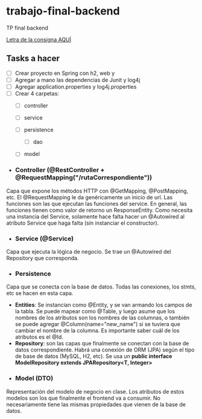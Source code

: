 # trabajo-final-backend
TP final backend

[Letra de la consigna AQUÍ](https://docs.google.com/document/d/1WWAushxuiv35CR3xMlotsx9fRNEOT2JX/edit)

## Tasks a hacer
- [ ] Crear proyecto en Spring con h2, web y
- [ ] Agregar a mano las dependencias de Junit y log4j
- [ ] Agregar application.properties y log4j.properties
- [ ] Crear 4 carpetas:
  - [ ] controller
  - [ ] service
  - [ ] persistence
    - [ ] dao 
  - [ ] model


* ### Controller (@RestController + @RequestMapping("/rutaCorrespondiente"))
Capa que expone los métodos HTTP con @GetMapping, @PostMapping, etc. El @RequestMapping le da genéricamente un inicio de url. Las funciones son las que ejecutan las funciones del service. En general, las funciones tienen como valor de retorno un ResponseEntity<T>. Como necesita una instancia del Service, solamente hace falta hacer un @Autowired al atributo Service que haga falta (sin instanciar el constructor).

* ### Service (@Service)
Capa que ejecuta la lógica de negocio. Se trae un @Autowired del Repository que corresponda.

* ### Persistence
Capa que se conecta con la base de datos. Todas las conexiones, los stmts, etc se hacen en esta capa.
  - **Entities**: Se instancian como @Entity, y se van armando los campos de la tabla. Se puede mapear como @Table, y luego asume que los nombres de los atributos son los nombres de las columnas, o también se puede agregar @Column(name="new_name") si se tuviera que cambiar el nombre de la columna. Es importante saber cuál de los atributos es el @Id.
  - **Repository**: son las capas que finalmente se conectan con la base de datos correspondiente. Habrá una conexión de ORM (JPA) según el tipo de base de datos (MySQL, H2, etc). Se usa un __public interface ModelRepository extends JPARepository<T, Integer>__

* ### Model (DTO)
Representación del modelo de negocio en clase. Los atributos de estos modelos son los que finalmente el frontend va a consumir. No necesariamente tiene las mismas propiedades que vienen de la base de datos.

